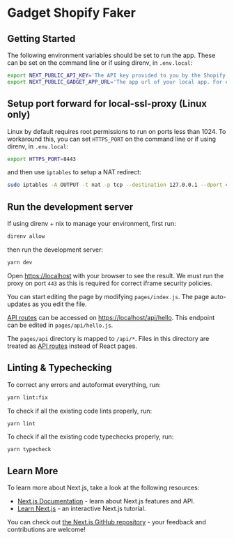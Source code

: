 # Gadget Shopify Faker

## Getting Started

The following environment variables should be set to run the app. These can be set on the command line or if using direnv, in `.env.local`:

```sh
export NEXT_PUBLIC_API_KEY='The API key provided to you by the Shopify App'
export NEXT_PUBLIC_GADGET_APP_URL='The app url of your local app. For example: https://empty.ggt.pub:3000'
```

## Setup port forward for local-ssl-proxy (Linux only)

Linux by default requires root permissions to run on ports less than 1024. To workaround this, you can set `HTTPS_PORT` on the command line or if using direnv, in `.env.local`:

```sh
export HTTPS_PORT=8443
```

and then use `iptables` to setup a NAT redirect:

```sh
sudo iptables -A OUTPUT -t nat -p tcp --destination 127.0.0.1 --dport 443 -j REDIRECT --source 127.0.0.1 --to-port 8443
```

## Run the development server

If using direnv + nix to manage your environment, first run:

```sh
direnv allow
```

then run the development server:

```sh
yarn dev
```

Open [https://localhost](https://localhost) with your browser to see the result. We must run the proxy on port `443` as this is required for correct iframe security policies.

You can start editing the page by modifying `pages/index.js`. The page auto-updates as you edit the file.

[API routes](https://nextjs.org/docs/api-routes/introduction) can be accessed on [https://localhost/api/hello](https://localhost/api/hello). This endpoint can be edited in `pages/api/hello.js`.

The `pages/api` directory is mapped to `/api/*`. Files in this directory are treated as [API routes](https://nextjs.org/docs/api-routes/introduction) instead of React pages.

## Linting & Typechecking

To correct any errors and autoformat everything, run:

```sh
yarn lint:fix
```

To check if all the existing code lints properly, run:

```sh
yarn lint
```

To check if all the existing code typechecks properly, run:

```
yarn typecheck
```

## Learn More

To learn more about Next.js, take a look at the following resources:

- [Next.js Documentation](https://nextjs.org/docs) - learn about Next.js features and API.
- [Learn Next.js](https://nextjs.org/learn) - an interactive Next.js tutorial.

You can check out [the Next.js GitHub repository](https://github.com/vercel/next.js/) - your feedback and contributions are welcome!
